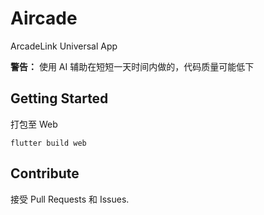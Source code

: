 # Aircade

ArcadeLink Universal App

**警告：** 使用 AI 辅助在短短一天时间内做的，代码质量可能低下

## Getting Started

打包至 Web

```
flutter build web
```

## Contribute

接受 Pull Requests 和 Issues.
